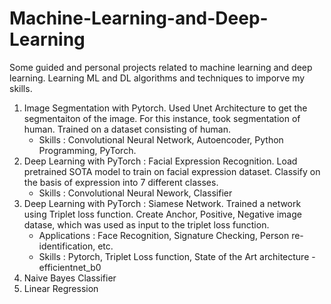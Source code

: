# Machine-Learning-and-Deep-Learning
Some guided and personal projects related to machine learning and deep learning. Learning ML and DL algorithms and techniques to imporve my skills.

1. Image Segmentation with Pytorch. Used Unet Architecture to get the segmentaiton of the image. For this instance, took segmentation of human. Trained on a dataset consisting of human.
    * Skills : Convolutional Neural Network, Autoencoder, Python Programming, PyTorch.
2. Deep Learning with PyTorch : Facial Expression Recognition. Load pretrained SOTA model to train on facial expression dataset. Classify on the basis of expression into 7 different classes.
    * Skills : Convolutional Neural Nework, Classifier
3. Deep Learning with PyTorch : Siamese Network. Trained a network using Triplet loss function. Create Anchor, Positive, Negative image datase, which was used as input to the triplet loss function.
    * Applications : Face Recognition, Signature Checking, Person re-identification, etc.
    * Skills : Pytorch, Triplet Loss function, State of the Art architecture - efficientnet_b0
4. Naive Bayes Classifier
5. Linear Regression
